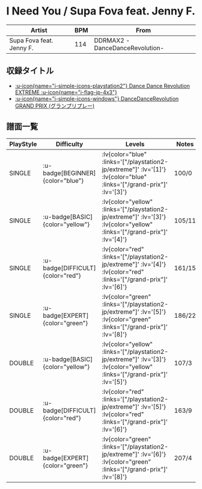 # I Need You / Supa Fova feat. Jenny F.

|Artist|BPM|From|
|------|---|----|
|Supa Fova feat. Jenny F.|114|DDRMAX2 -DanceDanceRevolution-|

## 収録タイトル

- [ :u-icon{name="i-simple-icons-playstation2"} Dance Dance Revolution EXTREME :u-icon{name="i-flag-jp-4x3"} ](/playstation2-jp/extreme)
- [ :u-icon{name="i-simple-icons-windows"} DanceDanceRevolution GRAND PRIX (グランプリプレー)](/grand-prix)

## 譜面一覧

|PlayStyle|Difficulty|Levels|Notes|Movie|
|---------|----------|------|-----|-----|
|SINGLE| :u-badge[BEGINNER]{color="blue"} | :lv{color="blue" :links='["/playstation2-jp/extreme"]' :lv='[1]'}  :lv{color="blue" :links='["/grand-prix"]' :lv='[3]'} |100/0||
|SINGLE| :u-badge[BASIC]{color="yellow"} | :lv{color="yellow" :links='["/playstation2-jp/extreme"]' :lv='[3]'}  :lv{color="yellow" :links='["/grand-prix"]' :lv='[4]'} |105/11||
|SINGLE| :u-badge[DIFFICULT]{color="red"} | :lv{color="red" :links='["/playstation2-jp/extreme"]' :lv='[4]'}  :lv{color="red" :links='["/grand-prix"]' :lv='[6]'} |161/15||
|SINGLE| :u-badge[EXPERT]{color="green"} | :lv{color="green" :links='["/playstation2-jp/extreme"]' :lv='[5]'}  :lv{color="green" :links='["/grand-prix"]' :lv='[8]'} |186/22||
|DOUBLE| :u-badge[BASIC]{color="yellow"} | :lv{color="yellow" :links='["/playstation2-jp/extreme"]' :lv='[3]'}  :lv{color="yellow" :links='["/grand-prix"]' :lv='[5]'} |107/3||
|DOUBLE| :u-badge[DIFFICULT]{color="red"} | :lv{color="red" :links='["/playstation2-jp/extreme"]' :lv='[5]'}  :lv{color="red" :links='["/grand-prix"]' :lv='[6]'} |163/9||
|DOUBLE| :u-badge[EXPERT]{color="green"} | :lv{color="green" :links='["/playstation2-jp/extreme"]' :lv='[6]'}  :lv{color="green" :links='["/grand-prix"]' :lv='[8]'} |207/4||

